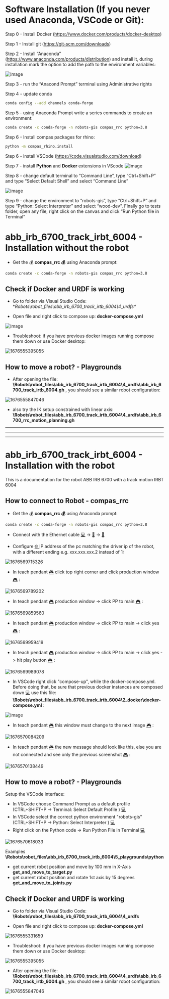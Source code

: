 # Software Installation (If you never used Anaconda, VSCode or Git):

Step 0 - Install Docker (https://www.docker.com/products/docker-desktop)

Step 1 - Install git (https://git-scm.com/downloads)

Step 2 - Install “Anaconda” (https://www.anaconda.com/products/distribution) and install it, during installation mark the option to add the path to the environment variables:

![image](https://user-images.githubusercontent.com/18013985/235167108-89cec43c-6466-4dea-92e8-dc3d04af5361.png)



Step 3 - run the “Anacond Prompt” terminal using Administrative rights

Step 4 - update conda

``` bash
conda config --add channels conda-forge
```

Step 5 - using Anaconda Prompt write a series commands to create an environment:

``` bash
conda create -c conda-forge -n robots-gis compas_rrc python=3.8
```

Step 6 - Install compas packages for rhino:
``` bash
python -m compas_rhino.install
```

Step 6 - install VSCode (https://code.visualstudio.com/download)

Step 7 - install **Python** and **Docker** extensions in VScode
![image](https://user-images.githubusercontent.com/18013985/235159550-837b8401-9a11-46fa-8e37-899f6ec4dff0.png)

Step 8 - change default terminal to “Command Line”, type “Ctrl+Shift+P” and type “Select Default Shell” and select “Command Line”

![image](https://user-images.githubusercontent.com/18013985/235159865-b83d4784-eeb7-45fa-a34a-ca6012c130f2.png)

Step 9 - change the environment to “robots-gis”, type “Ctrl+Shift+P” and type “Python: Select Interpreter” and select “wood-dev”. Finally go to tests folder, open any file, right click on the canvas and click “Run Python file in Terminal”





# abb_irb_6700_track_irbt_6004 - Installation without the robot

* Get the 💰 **compas_rrc 💰** using Anaconda prompt: 

``` bash
conda create -c conda-forge -n robots-gis compas_rrc python=3.8
```

## Check if Docker and URDF is working

* Go to folder via Visual Studio Code: **Robots\robot_files\abb_irb_6700_track_irtb_6004\4_urdfs\**

* Open file and right click to compose up: **docker-compose.yml**

![image](https://user-images.githubusercontent.com/18013985/230327108-5f7895be-fdbf-498e-9bbb-403718a3d280.png)


* Troubleshoot: if you have previous docker images running compose them down or use Docker desktop:

![1676555395055](image/ReadMe/1676555395055.png)


## How to move a robot? - Playgrounds

* After opening the file: **\Robots\robot_files\abb_irb_6700_track_irtb_6004\4_urdfs\abb_irb_6700_track_irtb_6004.gh** , you should see a similar robot configuration:

![1676555847046](image/ReadMe/1676555847046.png)

* also try the IK setup constrained with linear axis: **\Robots\robot_files\abb_irb_6700_track_irtb_6004\4_urdfs\abb_irb_6700_rrc_motion_planning.gh**



___
___
___

# abb_irb_6700_track_irbt_6004 - Installation with the robot

This is a documentation for the robot ABB IRB 6700 with a track motion IRBT 6004


## How to connect to Robot - compas_rrc

* Get the 💰 **compas_rrc 💰** using Anaconda prompt: 

``` bash
conda create -c conda-forge -n robots-gis compas_rrc python=3.8
```

* Connect with the Ethernet cable [💻](https://emojiterra.com/laptop-computer/) -> [🔌](https://emojiterra.com/electric-plug/) -> [🤖](https://emojipedia.org/robot/)

* Configure [🌐 ](https://emojipedia.org/globe-with-meridians/)IP address of the pc matching the driver ip of the robot, with a different ending e.g. xxx.xxx.xxx.2 instead of 1:

![1676569715326](image/ReadMe/1676569715326.png)

* In teach pendant [🎮](https://emojipedia.org/video-game/) click top right corner and click production window[🎮](https://emojipedia.org/video-game/) :

![1676569789202](image/ReadMe/1676569789202.png)

* In teach pendant [🎮](https://emojipedia.org/video-game/) production window -> click PP to main [🎮](https://emojipedia.org/video-game/)  :

![1676569859560](image/ReadMe/1676569859560.png)

* In teach pendant [🎮](https://emojipedia.org/video-game/)  production window -> click PP to main -> click yes [🎮](https://emojipedia.org/video-game/)  :

![1676569959419](image/ReadMe/1676569959419.png)

* In teach pendant [🎮](https://emojipedia.org/video-game/)  production window -> click PP to main -> click yes -> hit play button [🎮](https://emojipedia.org/video-game/)  :

![1676569989078](image/ReadMe/1676569989078.png)

* In VSCode right click "compose-up", while the docker-compose.yml. Before doing that, be sure that previous docker instances are composed down [💻](https://emojiterra.com/laptop-computer/) use this file: **\Robots\robot_files\abb_irb_6700_track_irtb_6004\2_docker\docker-compose.yml** :

![image](https://user-images.githubusercontent.com/18013985/230327888-c4299625-6dfe-4189-922d-52d7f0b1467e.png)


* In teach pendant [🎮](https://emojipedia.org/video-game/)  this window must change to the next image [🎮](https://emojipedia.org/video-game/)  :

![1676570084209](image/ReadMe/1676570084209.png)

* In teach pendant [🎮](https://emojipedia.org/video-game/)  the new message should look like this, else you are not connected and see only the previous screenshot [🎮](https://emojipedia.org/video-game/)  :

![1676570138449](image/ReadMe/1676570138449.png)

## How to move a robot? - Playgrounds

Setup the VSCode interface:

* In VSCode choose Command Prompt as a default profile (CTRL+SHIFT+P -> Terminal: Select Default Profile ) [💻](https://emojiterra.com/laptop-computer/)
* In VSCode select the correct python environment "robots-gis" (CTRL+SHIFT+P -> Python: Select Interpreter ) [💻](https://emojiterra.com/laptop-computer/)
* Right click on the Python code -> Run Python File in Terminal [💻](https://emojiterra.com/laptop-computer/)

![1676570618033](image/ReadMe/1676570618033.png)

Examples **\Robots\robot_files\abb_irb_6700_track_irtb_6004\5_playgrounds\python**

* get current robot position and move by 100 mm in X-Axis **get_and_move_to_target.py**
* get current robot position and rotate 1st axis by 15 degrees **get_and_move_to_joints.py**

## Check if Docker and URDF is working

* Go to folder via Visual Studio Code: **\Robots\robot_files\abb_irb_6700_track_irtb_6004\4_urdfs**

* Open file and right click to compose up: **docker-compose.yml**

![1676555331659](image/ReadMe/1676555331659.png)

* Troubleshoot: if you have previous docker images running compose them down or use Docker desktop:

![1676555395055](image/ReadMe/1676555395055.png)
* After opening the file: **\Robots\robot_files\abb_irb_6700_track_irtb_6004\4_urdfs\abb_irb_6700_track_irtb_6004.gh** , you should see a similar robot configuration:

![1676555847046](image/ReadMe/1676555847046.png)
